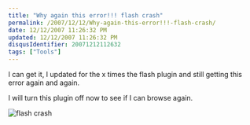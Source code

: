 ```yaml
---
title: "Why again this error!!! flash crash"
permalink: /2007/12/12/Why-again-this-error!!!-flash-crash/
date: 12/12/2007 11:26:32 PM
updated: 12/12/2007 11:26:32 PM
disqusIdentifier: 20071212112632
tags: ["Tools"]
---
```

I can get it, I updated for the x times the flash plugin and still getting this error again and again. 

I will turn this plugin off now to see if I can browse again.
<!-- more -->

![flash crash](http://farm3.static.flickr.com/2077/2105015225_8f996e96ef_o.jpg)

